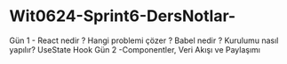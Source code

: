 # Wit0624-Sprint6-DersNotlar-

Gün 1 - React nedir ? Hangi problemi çözer ?
Babel nedir ? Kurulumu nasıl yapılır?
UseState Hook
Gün 2 -Componentler, Veri Akışı ve Paylaşımı

